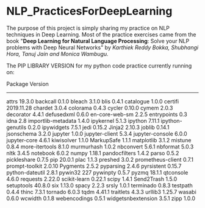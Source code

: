 # NLP_PracticesForDeepLearning
The purpose of this project is simply sharing my practice on NLP techniques in Deep Learning. 
Most of the practice exercises came from the book "**Deep Learning for Natural Language Processing**: Solve your NLP problems with Deep Neural Networks"
by *Karthiek Reddy Bokka, Shubhangi Hora, Tanuj Jain and Monica Wambugu.*

The PIP LIBRARY VERSION for my python code practice currently running on:

Package            Version
------------------ ----------
attrs              19.3.0
backcall           0.1.0
bleach             3.1.0
blis               0.4.1
catalogue          1.0.0
certifi            2019.11.28
chardet            3.0.4
colorama           0.4.3
cycler             0.10.0
cymem              2.0.3
decorator          4.4.1
defusedxml         0.6.0
en-core-web-sm     2.2.5
entrypoints        0.3
idna               2.8
importlib-metadata 1.4.0
ipykernel          5.1.3
ipython            7.11.1
ipython-genutils   0.2.0
ipywidgets         7.5.1
jedi               0.15.2
Jinja2             2.10.3
joblib             0.14.1
jsonschema         3.2.0
jupyter            1.0.0
jupyter-client     5.3.4
jupyter-console    6.0.0
jupyter-core       4.6.1
kiwisolver         1.1.0
MarkupSafe         1.1.1
matplotlib         3.1.2
mistune            0.8.4
more-itertools     8.1.0
murmurhash         1.0.2
nbconvert          5.6.1
nbformat           5.0.3
nltk               3.4.5
notebook           6.0.2
numpy              1.18.1
pandocfilters      1.4.2
parso              0.5.2
pickleshare        0.7.5
pip                20.0.1
plac               1.1.3
preshed            3.0.2
prometheus-client  0.7.1
prompt-toolkit     2.0.10
Pygments           2.5.2
pyparsing          2.4.6
pyrsistent         0.15.7
python-dateutil    2.8.1
pywin32            227
pywinpty           0.5.7
pyzmq              18.1.1
qtconsole          4.6.0
requests           2.22.0
scikit-learn       0.22.1
scipy              1.4.1
Send2Trash         1.5.0
setuptools         40.8.0
six                1.13.0
spacy              2.2.3
srsly              1.0.1
terminado          0.8.3
testpath           0.4.4
thinc              7.3.1
tornado            6.0.3
tqdm               4.41.1
traitlets          4.3.3
urllib3            1.25.7
wasabi             0.6.0
wcwidth            0.1.8
webencodings       0.5.1
widgetsnbextension 3.5.1
zipp               1.0.0
